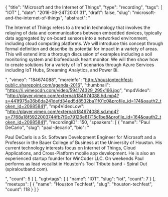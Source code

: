{
  "title": "Microsoft and the Internet of Things",
  "type": "recording",
  "tags": [
    "IOT"
  ],
  "date": "2016-09-24T20:01:31",
  "draft": false,
  "slug": "microsoft-and-the-internet-of-things",
  "abstract": "<p>The Internet of Things refers to a trend in technology that involves the relaying of data and communications between embedded devices, typically data aggregated by on-board sensors into a networked environment, including cloud computing platforms. We will introduce this concept through formal definition and describe its potential for impact in a variety of areas. This will extend into a thorough discussion of examples including a soil monitoring system and biofeedback heart monitor. We will then show how to create solutions for a variety of IoT scenarios through Azure Services including IoT Hubs, Streaming Analytics, and Power Bi.</p>",
  "vimeo": "184674088",
  "moreinfo": "http://houstontechfest-public.sharepoint.com/agenda-2016",
  "thumbnail": "https://i.vimeocdn.com/video/594174329_295x166.jpg",
  "mp4Video": "http://player.vimeo.com/external/184674088.hd.mp4?s=441f975a36b6da241defd34ed5d8532ba11f01c0&profile_id=174&oauth2_token_id=20985841",
  "mp4VideoLow": "http://player.vimeo.com/external/184674088.sd.mp4?s=7768a18f5922003744fb7f0e79126e81715c1be8&profile_id=164&oauth2_token_id=20985841",
  "recordingID": 150,
  "speakers": [
    {
      "name": "Paul DeCarlo",
      "slug": "paul-decarlo",
      "bio": "<p>Paul DeCarlo is a Sr. Software Development Engineer for Microsoft and a Professor in the Bauer College of Business at the University of Houston. His current technology interests focus on Internet of Things, Cloud Applications, and Cross-Platform mobile app development. He is also an experienced startup founder for WinCoder LLC. On weekends Paul performs as lead vocalist in Houston's Tool Tribute band - Spiral Out (spiraloutband.com).</p>",
      "count": 5
    }
  ],
  "ugtvtags": [
    {
      "name": "IOT",
      "slug": "iot",
      "count": 7
    }
  ],
  "meetups": [
    {
      "name": "Houston Techfest",
      "slug": "houston-techfest",
      "count": 118
    }
  ]
}